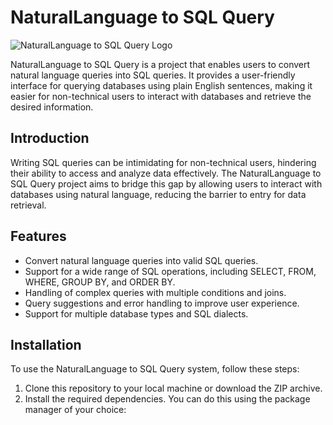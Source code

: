 # NaturalLanguage to SQL Query

![NaturalLanguage to SQL Query Logo](url_to_logo.png) <!-- If you have a logo, place its URL here -->

NaturalLanguage to SQL Query is a project that enables users to convert natural language queries into SQL queries. It provides a user-friendly interface for querying databases using plain English sentences, making it easier for non-technical users to interact with databases and retrieve the desired information.


## Introduction

Writing SQL queries can be intimidating for non-technical users, hindering their ability to access and analyze data effectively. The NaturalLanguage to SQL Query project aims to bridge this gap by allowing users to interact with databases using natural language, reducing the barrier to entry for data retrieval.

## Features

- Convert natural language queries into valid SQL queries.
- Support for a wide range of SQL operations, including SELECT, FROM, WHERE, GROUP BY, and ORDER BY.
- Handling of complex queries with multiple conditions and joins.
- Query suggestions and error handling to improve user experience.
- Support for multiple database types and SQL dialects.

## Installation

To use the NaturalLanguage to SQL Query system, follow these steps:

1. Clone this repository to your local machine or download the ZIP archive.
2. Install the required dependencies. You can do this using the package manager of your choice:

